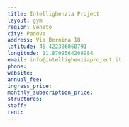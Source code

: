 ```yaml
---
title: Intellighenzia Project
layout: gym
region: Veneto
city: Padova
address: Via Bernina 18
latitude: 45.422306060791
longitude: 11.8709564208984
email: info@intellighenziaproject.it
phone: 
website: 
annual_fee: 
ingress_price: 
monthly_subscription_price: 
structures: 
staff: 
rent: 
---
```



